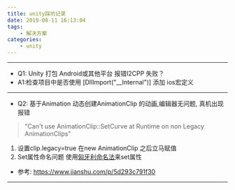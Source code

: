 ```yaml
---
title: unity踩坑记录
date: 2019-08-11 16:13:04
tags:
    - 解决方案
categories: 
    - unity
---
```




---

- Q1: Unity 打包 Android或其他平台 报错I2CPP 失败？
- A1:检查项目中是否使用  [DllImport("__Internal")]  添加 ios宏定义

---

- Q2: 基于Animation 动态创建AnimationClip 的动画,编辑器无问题, 真机出现报错
> "Can't use AnimationClip::SetCurve at Runtime on
non Legacy AnimationClips"

1. 设置clip.legacy=true 在new AnimationClip 之后立马赋值
2. Set属性命名问题 使用[匈牙利命名法](https://baike.baidu.com/item/%E5%8C%88%E7%89%99%E5%88%A9%E5%91%BD%E5%90%8D%E6%B3%95/7632397?fr=aladdin)来set属性

- 参考: https://www.jianshu.com/p/5d293c791f30 

---